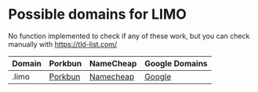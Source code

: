 # Possible domains for LIMO

No function implemented to check if any of these work, but you can check manually with https://tld-list.com/

| Domain | Porkbun | NameCheap | Google Domains |
|---|---|---|---|
| .limo | [Porkbun](https://porkbun.com/checkout/search?prb=e814663da1&tlds=&idnLanguage=&search=search&q=.limo) | [Namecheap](https://www.namecheap.com/domains/registration/results/?domain=.limo) | [Google](https://domains.google.com/registrar/search?searchTerm=.limo) |
